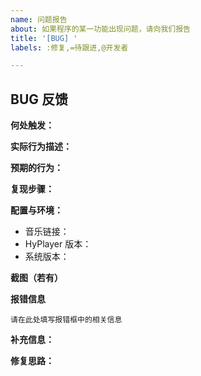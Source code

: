 ```yaml
---
name: 问题报告
about: 如果程序的某一功能出现问题，请向我们报告
title: '[BUG] '
labels: :修复,=待跟进,@开发者

---
```

<!--
感谢您对 HyPlayer 提出建议和反馈,有了您的支持 HyPlayer 将会更好
请完成以下内容以便相关人员更好进行问题追踪
-->

## BUG 反馈

**何处触发：**

<!--这个问题出在程序的哪一个具体功能？-->

**实际行为描述：**

<!--触发问题后造成了什么效果及影响？-->

**预期的行为：**

<!--这个功能应该有怎样的效果和影响？-->

**复现步骤：**

<!--怎样才能再次触发这个问题？若无法复现可直接写 无法复现-->

**配置与环境：**

- 音乐链接：
- HyPlayer 版本：
- 系统版本：

**截图（若有）**

<!--提供一个此问题触发的截图或报错信息。若没有，则留空。-->

**报错信息**

```
请在此处填写报错框中的相关信息
```

**补充信息：**

<!--提供尽可能多的相关信息。-->

**修复思路：**
<!-- 如无可空 -->